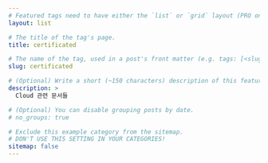 ```yaml
---
# Featured tags need to have either the `list` or `grid` layout (PRO only).
layout: list

# The title of the tag's page.
title: certificated

# The name of the tag, used in a post's front matter (e.g. tags: [<slug>]).
slug: certificated

# (Optional) Write a short (~150 characters) description of this featured tag.
description: >
  Cloud 관련 문서들

# (Optional) You can disable grouping posts by date.
# no_groups: true

# Exclude this example category from the sitemap.
# DON'T USE THIS SETTING IN YOUR CATEGORIES!
sitemap: false
---
```

